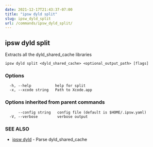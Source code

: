 ```yaml
---
date: 2021-12-17T21:43:37-07:00
title: "ipsw dyld split"
slug: ipsw_dyld_split
url: /commands/ipsw_dyld_split/
---
```

## ipsw dyld split

Extracts all the dyld_shared_cache libraries

```
ipsw dyld split <dyld_shared_cache> <optional_output_path> [flags]
```

### Options

```
  -h, --help           help for split
  -x, --xcode string   Path to Xcode.app
```

### Options inherited from parent commands

```
      --config string   config file (default is $HOME/.ipsw.yaml)
  -V, --verbose         verbose output
```

### SEE ALSO

* [ipsw dyld](/cmd/ipsw_dyld/)	 - Parse dyld_shared_cache

